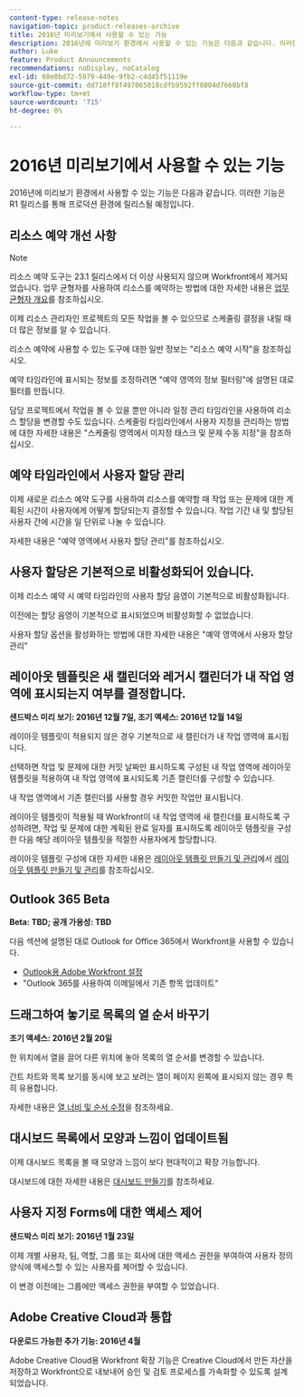 ```yaml
---
content-type: release-notes
navigation-topic: product-releases-archive
title: 2016년 미리보기에서 사용할 수 있는 기능
description: 2016년에 미리보기 환경에서 사용할 수 있는 기능은 다음과 같습니다. 이러한 기능은 R1 릴리스를 통해 프로덕션 환경에 릴리스될 예정입니다.
author: Luke
feature: Product Announcements
recommendations: noDisplay, noCatalog
exl-id: 08e0bd72-5979-449e-9fb2-c4d45f51119e
source-git-commit: dd718ff8f497065018cdfb9592ff0804d7668bf8
workflow-type: tm+mt
source-wordcount: '715'
ht-degree: 0%

---
```


# 2016년 미리보기에서 사용할 수 있는 기능

2016년에 미리보기 환경에서 사용할 수 있는 기능은 다음과 같습니다. 이러한 기능은 R1 릴리스를 통해 프로덕션 환경에 릴리스될 예정입니다.

## 리소스 예약 개선 사항

>[!NOTE]
>
>리소스 예약 도구는 23.1 릴리스에서 더 이상 사용되지 않으며 Workfront에서 제거되었습니다. 업무 균형자를 사용하여 리소스를 예약하는 방법에 대한 자세한 내용은 [업무 균형자 개요](../../../../resource-mgmt/workload-balancer/overview-workload-balancer.md)를 참조하십시오.

이제 리소스 관리자인 프로젝트의 모든 작업을 볼 수 있으므로 스케줄링 결정을 내릴 때 더 많은 정보를 알 수 있습니다.

리소스 예약에 사용할 수 있는 도구에 대한 일반 정보는 &quot;리소스 예약 시작&quot;을 참조하십시오.

예약 타임라인에 표시되는 정보를 조정하려면 &quot;예약 영역의 정보 필터링&quot;에 설명된 대로 필터를 만듭니다.

담당 프로젝트에서 작업을 볼 수 있을 뿐만 아니라 일정 관리 타임라인을 사용하여 리소스 할당을 변경할 수도 있습니다. 스케줄링 타임라인에서 사용자 지정을 관리하는 방법에 대한 자세한 내용은 &quot;스케줄링 영역에서 미지정 태스크 및 문제 수동 지정&quot;을 참조하십시오.

## 예약 타임라인에서 사용자 할당 관리

이제 새로운 리소스 예약 도구를 사용하여 리소스를 예약할 때 작업 또는 문제에 대한 계획된 시간이 사용자에게 어떻게 할당되는지 결정할 수 있습니다. 작업 기간 내 및 할당된 사용자 간에 시간을 일 단위로 나눌 수 있습니다.

자세한 내용은 &quot;예약 영역에서 사용자 할당 관리&quot;를 참조하십시오.

## 사용자 할당은 기본적으로 비활성화되어 있습니다.

이제 리소스 예약 시 예약 타임라인의 사용자 할당 음영이 기본적으로 비활성화됩니다.

이전에는 할당 음영이 기본적으로 표시되었으며 비활성화할 수 없었습니다.

사용자 할당 옵션을 활성화하는 방법에 대한 자세한 내용은
&quot;예약 영역에서 사용자 할당 관리&quot;

## 레이아웃 템플릿은 새 캘린더와 레거시 캘린더가 내 작업 영역에 표시되는지 여부를 결정합니다.

**샌드박스 미리 보기: 2016년 12월 7일, 조기 액세스: 2016년 12월 14일** 

레이아웃 템플릿이 적용되지 않은 경우 기본적으로 새 캘린더가 내 작업 영역에 표시됩니다.

선택하면 작업 및 문제에 대한 커밋 날짜만 표시하도록 구성된 내 작업 영역에 레이아웃 템플릿을 적용하여 내 작업 영역에 표시되도록 기존 캘린더를 구성할 수 있습니다.

내 작업 영역에서 기존 캘린더를 사용할 경우 커밋한 작업만 표시됩니다.

레이아웃 템플릿이 적용될 때 Workfront이 내 작업 영역에 새 캘린더를 표시하도록 구성하려면, 작업 및 문제에 대한 계획된 완료 일자를 표시하도록 레이아웃 템플릿을 구성한 다음 해당 레이아웃 템플릿을 적절한 사용자에게 할당합니다.

레이아웃 템플릿 구성에 대한 자세한 내용은 [레이아웃 템플릿 만들기 및 관리](../../../../administration-and-setup/customize-workfront/use-layout-templates/create-and-manage-layout-templates.md)에서 [레이아웃 템플릿 만들기 및 관리](../../../../administration-and-setup/customize-workfront/use-layout-templates/create-and-manage-layout-templates.md#customizing-my-work)를 참조하십시오.

## Outlook 365 Beta

**Beta: TBD; 공개 가용성: TBD**

다음 섹션에 설명된 대로 Outlook for Office 365에서 Workfront을 사용할 수 있습니다.

* [Outlook용 Adobe Workfront 설정](../../../../workfront-integrations-and-apps/using-workfront-with-outlook/set-up-workfront-for-outlook.md)
* &quot;Outlook 365를 사용하여 이메일에서 기존 항목 업데이트&quot;

## 드래그하여 놓기로 목록의 열 순서 바꾸기

**조기 액세스: 2016년 2월 20일**

한 위치에서 열을 끌어 다른 위치에 놓아 목록의 열 순서를 변경할 수 있습니다.

간트 차트와 목록 보기를 동시에 보고 보려는 열이 페이지 왼쪽에 표시되지 않는 경우 특히 유용합니다. 

자세한 내용은 [열 너비 및 순서 수정](../../../../reports-and-dashboards/reports/reporting-elements/modify-column-width-order.md)을 참조하세요.

## 대시보드 목록에서 모양과 느낌이 업데이트됨

이제 대시보드 목록을 볼 때 모양과 느낌이 보다 현대적이고 확장 가능합니다.

대시보드에 대한 자세한 내용은 [대시보드 만들기](../../../../reports-and-dashboards/dashboards/creating-and-managing-dashboards/create-dashboard.md)를 참조하세요.

## 사용자 지정 Forms에 대한 액세스 제어

**샌드박스 미리 보기: 2016년 1월 23일**

이제 개별 사용자, 팀, 역할, 그룹 또는 회사에 대한 액세스 권한을 부여하여 사용자 정의 양식에 액세스할 수 있는 사용자를 제어할 수 있습니다. 

이 변경 이전에는 그룹에만 액세스 권한을 부여할 수 있었습니다.

## Adobe Creative Cloud과 통합

**다운로드 가능한 추가 기능: 2016년 4월**

Adobe Creative Cloud용 Workfront 확장 기능은 Creative Cloud에서 만든 자산을 저장하고 Workfront으로 내보내어 승인 및 검토 프로세스를 가속화할 수 있도록 설계되었습니다.
